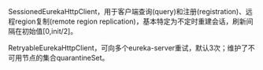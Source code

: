 SessionedEurekaHttpClient，用于客户端查询(query)和注册(registration)、远程region复制(remote region replication)，基本特定为不定时重建会话，刷新间隔在初始值[0,init/2]。

RetryableEurekaHttpClient，可向多个eureka-server重试，默认3次；维护了不可用节点的集合quarantineSet。

